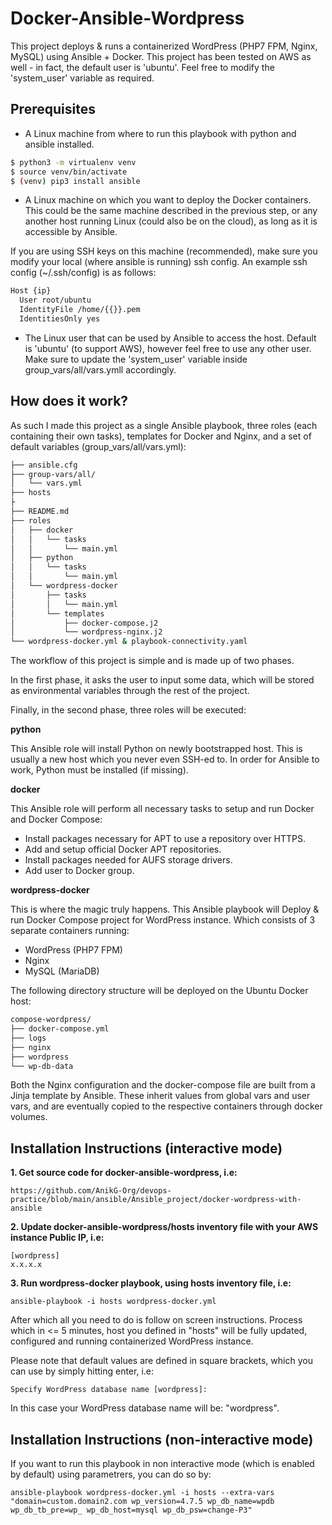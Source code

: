 # Docker-Ansible-Wordpress

This project deploys & runs a containerized WordPress (PHP7 FPM, Nginx, MySQL) using Ansible + Docker. This project has been tested on AWS as well - in fact, the default
user is 'ubuntu'. Feel free to modify the 'system_user' variable as required.

## Prerequisites

* A Linux machine from where to run this playbook with python and ansible installed.
```bash
$ python3 -m virtualenv venv
$ source venv/bin/activate
$ (venv) pip3 install ansible
```

* A Linux machine on which you want to deploy the Docker containers. This could be the same machine described in the previous step, or any another host running Linux (could also be on the cloud), as long as it is accessible by Ansible. 

If you are using SSH keys on this machine (recommended), make sure you modify your local (where ansible is running) ssh config. An example ssh config (~/.ssh/config) is as follows:
```bash
Host {ip}
  User root/ubuntu
  IdentityFile /home/{{}}.pem
  IdentitiesOnly yes
```

* The Linux user that can be used by Ansible to access the host. Default is 'ubuntu' (to support AWS), however feel free to use any other user. Make sure to update the 'system_user' variable inside group_vars/all/vars.ymll accordingly.

## How does it work?
As such I made this project as a single Ansible playbook, three roles (each containing their own tasks), templates for Docker and Nginx, and a set of default variables (group_vars/all/vars.yml):
```bash
├── ansible.cfg
├── group-vars/all/
│   └── vars.yml
├── hosts
├ 
├── README.md
├── roles
│   ├── docker
│   │   └── tasks
│   │       └── main.yml
│   ├── python
│   │   └── tasks
│   │       └── main.yml
│   └── wordpress-docker
│       ├── tasks
│       │   └── main.yml
│       └── templates
│           ├── docker-compose.j2
│           └── wordpress-nginx.j2
└── wordpress-docker.yml & playbook-connectivity.yaml
```

The workflow of this project is simple and is made up of two phases. 

In the first phase, it asks the user to input some data, which will be stored as environmental variables through the rest of the project. 

Finally, in the second phase, three roles will be executed:

**python**

This Ansible role will install Python on newly bootstrapped host. This is usually a new host which you never even SSH-ed to. In order for Ansible to work, Python must be installed (if missing).

**docker**

This Ansible role will perform all necessary tasks to setup and run Docker and Docker Compose:

* Install packages necessary for APT to use a repository over HTTPS.
* Add and setup official Docker APT repositories.
* Install packages needed for AUFS storage drivers.
* Add user to Docker group.

**wordpress-docker**

This is where the magic truly happens. This Ansible playbook will Deploy & run Docker Compose project for WordPress instance. Which consists of 3 separate containers running:
* WordPress (PHP7 FPM)
* Nginx
* MySQL (MariaDB)

The following directory structure will be deployed on the Ubuntu Docker host:

```bash
compose-wordpress/
├── docker-compose.yml
├── logs
├── nginx
├── wordpress
└── wp-db-data
```

Both the Nginx configuration and the docker-compose file are built from a Jinja template by Ansible. These inherit values from global vars and user vars, and are eventually copied to the respective containers through docker volumes.

## Installation Instructions (interactive mode)

**1. Get source code for docker-ansible-wordpress, i.e:**

```
https://github.com/AnikG-Org/devops-practice/blob/main/ansible/Ansible_project/docker-wordpress-with-ansible
```

**2. Update docker-ansible-wordpress/hosts inventory file with your AWS instance Public IP, i.e:**

```
[wordpress]
x.x.x.x
```

**3. Run wordpress-docker playbook, using hosts inventory file, i.e:**

```
ansible-playbook -i hosts wordpress-docker.yml
```

After which all you need to do is follow on screen instructions. Process which in <= 5 minutes, host you defined in "hosts" will be fully updated, configured and running containerized WordPress instance.

Please note that default values are defined in square brackets, which you can use by simply hitting enter, i.e:
```
Specify WordPress database name [wordpress]:
```

In this case your WordPress database name will be: "wordpress".

## Installation Instructions (non-interactive mode)

If you want to run this playbook in non interactive mode (which is enabled by default) using parametrers, you can do so by:

```
ansible-playbook wordpress-docker.yml -i hosts --extra-vars "domain=custom.domain2.com wp_version=4.7.5 wp_db_name=wpdb wp_db_tb_pre=wp_ wp_db_host=mysql wp_db_psw=change-P3"
```
